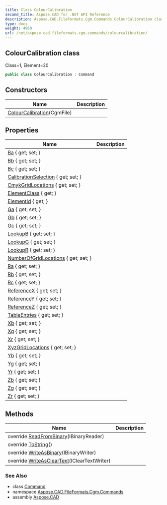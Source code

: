 ```yaml
---
title: Class ColourCalibration
second_title: Aspose.CAD for .NET API Reference
description: Aspose.CAD.FileFormats.Cgm.Commands.ColourCalibration class. Class1 Element20
type: docs
weight: 4960
url: /net/aspose.cad.fileformats.cgm.commands/colourcalibration/
---
```

## ColourCalibration class

Class=1, Element=20

```csharp
public class ColourCalibration : Command
```

## Constructors

| Name | Description |
| --- | --- |
| [ColourCalibration](colourcalibration/)(CgmFile) |  |

## Properties

| Name | Description |
| --- | --- |
| [Ba](../../aspose.cad.fileformats.cgm.commands/colourcalibration/ba/) { get; set; } |  |
| [Bb](../../aspose.cad.fileformats.cgm.commands/colourcalibration/bb/) { get; set; } |  |
| [Bc](../../aspose.cad.fileformats.cgm.commands/colourcalibration/bc/) { get; set; } |  |
| [CalibrationSelection](../../aspose.cad.fileformats.cgm.commands/colourcalibration/calibrationselection/) { get; set; } |  |
| [CmykGridLocations](../../aspose.cad.fileformats.cgm.commands/colourcalibration/cmykgridlocations/) { get; set; } |  |
| [ElementClass](../../aspose.cad.fileformats.cgm.commands/command/elementclass/) { get; } |  |
| [ElementId](../../aspose.cad.fileformats.cgm.commands/command/elementid/) { get; } |  |
| [Ga](../../aspose.cad.fileformats.cgm.commands/colourcalibration/ga/) { get; set; } |  |
| [Gb](../../aspose.cad.fileformats.cgm.commands/colourcalibration/gb/) { get; set; } |  |
| [Gc](../../aspose.cad.fileformats.cgm.commands/colourcalibration/gc/) { get; set; } |  |
| [LookupB](../../aspose.cad.fileformats.cgm.commands/colourcalibration/lookupb/) { get; set; } |  |
| [LookupG](../../aspose.cad.fileformats.cgm.commands/colourcalibration/lookupg/) { get; set; } |  |
| [LookupR](../../aspose.cad.fileformats.cgm.commands/colourcalibration/lookupr/) { get; set; } |  |
| [NumberOfGridLocations](../../aspose.cad.fileformats.cgm.commands/colourcalibration/numberofgridlocations/) { get; set; } |  |
| [Ra](../../aspose.cad.fileformats.cgm.commands/colourcalibration/ra/) { get; set; } |  |
| [Rb](../../aspose.cad.fileformats.cgm.commands/colourcalibration/rb/) { get; set; } |  |
| [Rc](../../aspose.cad.fileformats.cgm.commands/colourcalibration/rc/) { get; set; } |  |
| [ReferenceX](../../aspose.cad.fileformats.cgm.commands/colourcalibration/referencex/) { get; set; } |  |
| [ReferenceY](../../aspose.cad.fileformats.cgm.commands/colourcalibration/referencey/) { get; set; } |  |
| [ReferenceZ](../../aspose.cad.fileformats.cgm.commands/colourcalibration/referencez/) { get; set; } |  |
| [TableEntries](../../aspose.cad.fileformats.cgm.commands/colourcalibration/tableentries/) { get; set; } |  |
| [Xb](../../aspose.cad.fileformats.cgm.commands/colourcalibration/xb/) { get; set; } |  |
| [Xg](../../aspose.cad.fileformats.cgm.commands/colourcalibration/xg/) { get; set; } |  |
| [Xr](../../aspose.cad.fileformats.cgm.commands/colourcalibration/xr/) { get; set; } |  |
| [XyzGridLocations](../../aspose.cad.fileformats.cgm.commands/colourcalibration/xyzgridlocations/) { get; set; } |  |
| [Yb](../../aspose.cad.fileformats.cgm.commands/colourcalibration/yb/) { get; set; } |  |
| [Yg](../../aspose.cad.fileformats.cgm.commands/colourcalibration/yg/) { get; set; } |  |
| [Yr](../../aspose.cad.fileformats.cgm.commands/colourcalibration/yr/) { get; set; } |  |
| [Zb](../../aspose.cad.fileformats.cgm.commands/colourcalibration/zb/) { get; set; } |  |
| [Zg](../../aspose.cad.fileformats.cgm.commands/colourcalibration/zg/) { get; set; } |  |
| [Zr](../../aspose.cad.fileformats.cgm.commands/colourcalibration/zr/) { get; set; } |  |

## Methods

| Name | Description |
| --- | --- |
| override [ReadFromBinary](../../aspose.cad.fileformats.cgm.commands/colourcalibration/readfrombinary/)(IBinaryReader) |  |
| override [ToString](../../aspose.cad.fileformats.cgm.commands/command/tostring/)() |  |
| override [WriteAsBinary](../../aspose.cad.fileformats.cgm.commands/colourcalibration/writeasbinary/)(IBinaryWriter) |  |
| override [WriteAsClearText](../../aspose.cad.fileformats.cgm.commands/colourcalibration/writeascleartext/)(IClearTextWriter) |  |

### See Also

* class [Command](../command/)
* namespace [Aspose.CAD.FileFormats.Cgm.Commands](../../aspose.cad.fileformats.cgm.commands/)
* assembly [Aspose.CAD](../../)


